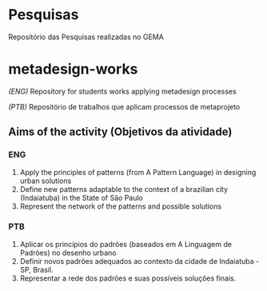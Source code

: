 
# Pesquisas

Repositório das Pesquisas realizadas no GEMA

# metadesign-works

*(ENG)* Repository for students works applying metadesign processes

*(PTB)* Repositório de trabalhos que aplicam processos de metaprojeto



## Aims of the activity (Objetivos da atividade)

### ENG
1. Apply the principles of patterns (from A Pattern Language) in designing urban solutions
2. Define new patterns adaptable to the context of a brazilian city (Indaiatuba) in the State of São Paulo
3. Represent the network of the patterns and possible solutions

### PTB
1. Aplicar os princípios do padrões (baseados em A Linguagem de Padrões) no desenho urbano
2. Definir novos padrões adequados ao contexto da cidade de Indaiatuba - SP, Brasil.
3. Representar a rede dos padrões e suas possíveis soluções finais.


